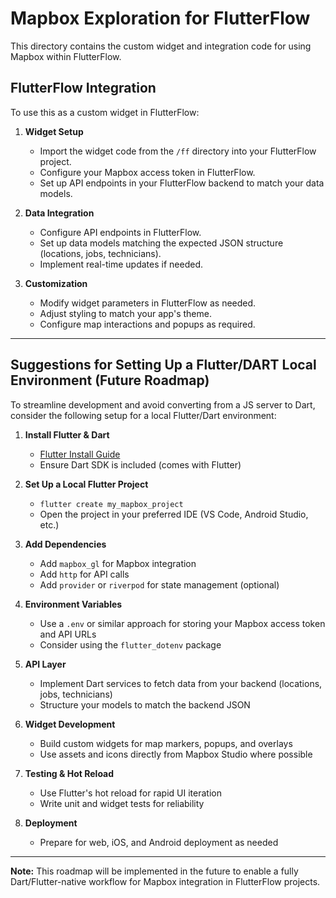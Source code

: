 # Mapbox Exploration for FlutterFlow

This directory contains the custom widget and integration code for using Mapbox within FlutterFlow.

## FlutterFlow Integration

To use this as a custom widget in FlutterFlow:

1. **Widget Setup**
   - Import the widget code from the `/ff` directory into your FlutterFlow project.
   - Configure your Mapbox access token in FlutterFlow.
   - Set up API endpoints in your FlutterFlow backend to match your data models.

2. **Data Integration**
   - Configure API endpoints in FlutterFlow.
   - Set up data models matching the expected JSON structure (locations, jobs, technicians).
   - Implement real-time updates if needed.

3. **Customization**
   - Modify widget parameters in FlutterFlow as needed.
   - Adjust styling to match your app's theme.
   - Configure map interactions and popups as required.

---

## Suggestions for Setting Up a Flutter/DART Local Environment (Future Roadmap)

To streamline development and avoid converting from a JS server to Dart, consider the following setup for a local Flutter/Dart environment:

1. **Install Flutter & Dart**
   - [Flutter Install Guide](https://docs.flutter.dev/get-started/install)
   - Ensure Dart SDK is included (comes with Flutter)

2. **Set Up a Local Flutter Project**
   - `flutter create my_mapbox_project`
   - Open the project in your preferred IDE (VS Code, Android Studio, etc.)

3. **Add Dependencies**
   - Add `mapbox_gl` for Mapbox integration
   - Add `http` for API calls
   - Add `provider` or `riverpod` for state management (optional)

4. **Environment Variables**
   - Use a `.env` or similar approach for storing your Mapbox access token and API URLs
   - Consider using the `flutter_dotenv` package

5. **API Layer**
   - Implement Dart services to fetch data from your backend (locations, jobs, technicians)
   - Structure your models to match the backend JSON

6. **Widget Development**
   - Build custom widgets for map markers, popups, and overlays
   - Use assets and icons directly from Mapbox Studio where possible

7. **Testing & Hot Reload**
   - Use Flutter's hot reload for rapid UI iteration
   - Write unit and widget tests for reliability

8. **Deployment**
   - Prepare for web, iOS, and Android deployment as needed

---

**Note:** This roadmap will be implemented in the future to enable a fully Dart/Flutter-native workflow for Mapbox integration in FlutterFlow projects. 